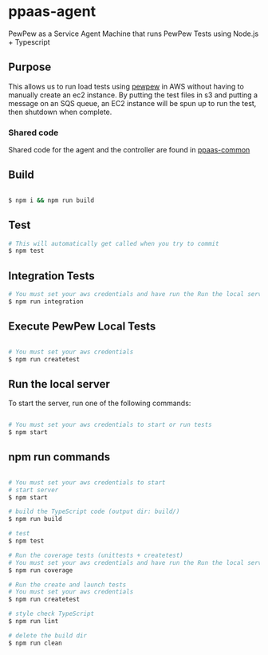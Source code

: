 # ppaas-agent
PewPew as a Service Agent Machine that runs PewPew Tests using Node.js + Typescript

## Purpose
This allows us to run load tests using [pewpew](https://github.com/FamilySearch/pewpew) in AWS without having to manually create an ec2 instance. By putting the test files in s3 and putting a message on an SQS queue, an EC2 instance will be spun up to run the test, then shutdown when complete.

### Shared code
Shared code for the agent and the controller are found in [ppaas-common](https://github.com/FamilySearch/pewpew/common)

## Build

```bash

$ npm i && npm run build

```

## Test

```bash
# This will automatically get called when you try to commit
$ npm test

```

## Integration Tests

```bash
# You must set your aws credentials and have run the Run the local server below
$ npm run integration

```

## Execute PewPew Local Tests

```bash

# You must set your aws credentials
$ npm run createtest

```

## Run the local server

To start the server, run one of the following commands:

 ```bash

 # You must set your aws credentials to start or run tests
 $ npm start
 
 ```

## npm run commands

```bash

# You must set your aws credentials to start
# start server
$ npm start

# build the TypeScript code (output dir: build/)
$ npm run build

# test
$ npm test

# Run the coverage tests (unittests + createtest)
# You must set your aws credentials and have run the Run the local server below
$ npm run coverage

# Run the create and launch tests
# You must set your aws credentials
$ npm run createtest

# style check TypeScript
$ npm run lint

# delete the build dir
$ npm run clean
```
